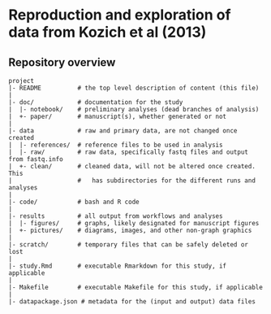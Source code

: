 Reproduction and exploration of data from Kozich et al (2013)
=======


Repository overview
--------

    project
    |- README          # the top level description of content (this file)
    |
    |- doc/            # documentation for the study
    |  |- notebook/    # preliminary analyses (dead branches of analysis)
    |  +- paper/       # manuscript(s), whether generated or not
    |
    |- data            # raw and primary data, are not changed once created
    |  |- references/  # reference files to be used in analysis
    |  |- raw/         # raw data, specifically fastq files and output from fastq.info
    |  +- clean/       # cleaned data, will not be altered once created. This
    |				   #   has subdirectories for the different runs and analyses
	|
    |- code/           # bash and R code
	|
    |- results         # all output from workflows and analyses
    |  |- figures/     # graphs, likely designated for manuscript figures
    |  +- pictures/    # diagrams, images, and other non-graph graphics
    |
    |- scratch/        # temporary files that can be safely deleted or lost
    |
    |- study.Rmd       # executable Rmarkdown for this study, if applicable
	|
    |- Makefile        # executable Makefile for this study, if applicable
	|
    |- datapackage.json # metadata for the (input and output) data files


